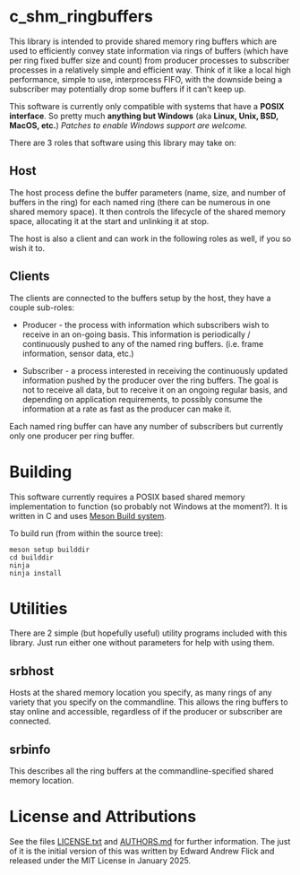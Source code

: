 c_shm_ringbuffers
=================

This library is intended to provide shared memory ring buffers which are used to efficiently convey state information via rings of buffers (which have per ring fixed buffer size and count) from producer processes to subscriber processes in a relatively simple and efficient way. Think of it like a local high performance, simple to use, interprocess FIFO, with the downside being a subscriber may potentially drop some buffers if it can't keep up.

This software is currently only compatible with systems that have a **POSIX interface**. So pretty much **anything but Windows** (aka **Linux, Unix, BSD, MacOS, etc.**)  *Patches to enable Windows support are welcome.*

There are 3 roles that software using this library may take on:

Host
----
The host process define the buffer parameters (name, size, and number of buffers in the ring) for each named ring (there can be numerous in one shared memory space). It then controls the lifecycle of the shared memory space, allocating it at the start and unlinking it at stop.

The host is also a client and can work in the following roles as well, if you so wish it to.

Clients
-------
The clients are connected to the buffers setup by the host, they have a couple sub-roles:

 * Producer - the process with information which subscribers wish to receive in an on-going basis. This information is periodically / continuously pushed to any of the named ring buffers. (i.e. frame information, sensor data, etc.)
 
 * Subscriber - a process interested in receiving the continuously updated information pushed by the producer over the ring buffers. The goal is not to receive all data, but to receive it on an ongoing regular basis, and depending on application requirements, to possibly consume the information at a rate as fast as the producer can make it.

Each named ring buffer can have any number of subscribers but currently only one producer per ring buffer.

Building
========

This software currently requires a POSIX based shared memory implementation to function (so probably not Windows at the moment?). It is written in C and uses [Meson Build system](https://mesonbuild.com/).

To build run (from within the source tree):

    meson setup builddir
    cd builddir
    ninja
    ninja install

Utilities
=========

There are 2 simple (but hopefully useful) utility programs included with this library. Just run either one without parameters for help with using them.

srbhost
-------

Hosts at the shared memory location you specify, as many rings of any variety that you specify on the commandline. This allows the ring buffers to stay online and accessible, regardless of if the producer or subscriber are connected.

srbinfo
-------

This describes all the ring buffers at the commandline-specified shared memory location.

License and Attributions
========================

See the files [LICENSE.txt](LICENSE.txt) and [AUTHORS.md](AUTHORS.md) for further information. The just of it is the initial version of this was written by Edward Andrew Flick and released under the MIT License in January 2025.
